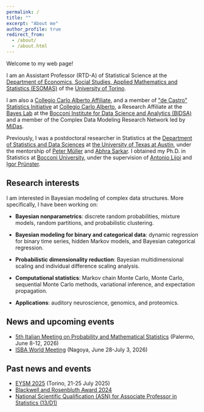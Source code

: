 ```yaml
---
permalink: /
title: ""
excerpt: "About me"
author_profile: true
redirect_from: 
  - /about/
  - /about.html
---
```


Welcome to my web page!

I am an Assistant Professor (RTD-A) of Statistical Science at the [Department of Economics, Social Studies, Applied Mathematics and Statistics (ESOMAS)](https://www.esomas-en.unito.it/do/home.pl) of the [University of Torino](https://en.unito.it). 

I am also a [Collegio Carlo Alberto Affiliate](https://www.carloalberto.org/person/giovanni-rebaudo/), and a member of ["de Castro" Statistics Initiative](https://www.carloalberto.org/research/statistics-initiative) at [Collegio Carlo Alberto](https://www.carloalberto.org), a Research Affiliate at the [Bayes Lab](https://bayeslab.unibocconi.eu/) at the [Bocconi Institute for Data Science and Analytics (BIDSA)](https://www.bidsa.unibocconi.eu/wps/wcm/connect/Site/Bidsa/Home) and a member of the Complex Data Modeling Research Network led by [MiDas](https://midas.mat.uc.cl/network).

Previously, I was a postdoctoral researcher in Statistics at the [Department of Statistics and Data Sciences](https://stat.utexas.edu/) at [the University of Texas at Austin](https://www.utexas.edu/), under the mentorship of [Peter Müller](https://web.ma.utexas.edu/users/pmueller/) and [Abhra Sarkar](https://abhrastat.github.io/). 
I obtained my Ph.D. in Statistics at [Bocconi University](https://www.unibocconi.eu/wps/wcm/connect/bocconi/sitopubblico_en/navigation+tree/home), under the supervision of [Antonio Lijoi](http://mypage.unibocconi.it/antoniolijoi/) and [Igor Prünster](http://didattica.unibocconi.it/mypage/index.php?IdUte=187032&cognome=PRUENSTER&nome=IGOR&urlBackMy=).

## Research interests
I am interested in Bayesian modeling of complex data structures. More specifically, I have been working on:

* **Bayesian nonparametrics**: discrete random probabilities, mixture models, random partitions, and probabilistic clustering.

* **Bayesian modeling for binary and categorical data**: dynamic regression for binary time series, hidden Markov models, and Bayesian categorical regression.

* **Probabilistic dimensionality reduction**: Bayesian multidimensional scaling and individual difference scaling analysis.

* **Computational statistics**:  Markov chain Monte Carlo, Monte Carlo, sequential Monte Carlo methods, variational inference, and expectation propagation.

* **Applications**: auditory neuroscience, genomics, and proteomics.

## News and upcoming events

* [5th Italian Meeting on Probability and Mathematical Statistics](https://probabilitypalermo2026.unipa.it/#:~:text=Palermo%2C%20Italy%2C%20June%208%20%E2%80%93%2012%2C%202026&text=The%20meeting%20aims%20to%20bring,results%20and%20fostering%20academic%20exchange) (Palermo, June 8-12, 2026)
* [ISBA World Meeting](https://isba2026.github.io/) (Nagoya, June 28-July 3, 2026)

## Past news and events

* [EYSM 2025](https://sites.google.com/view/eysmtorino2025/home?authuser=0) (Torino, 21-25 July 2025)
* [Blackwell and Rosenbluth Award 2024](https://j-isba.github.io/blackwell-rosenbluth.html)
* [National Scientific Qualification (ASN) for Associate Professor in Statistics (13/D1)](https://asn23.cineca.it/pubblico/miur/esito-abilitato/13%252FD1/2/2)

